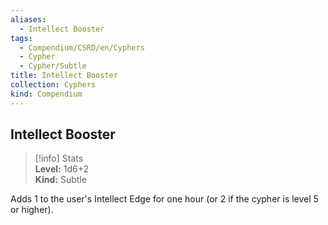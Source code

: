 ```yaml
---
aliases:
  - Intellect Booster
tags:
  - Compendium/CSRD/en/Cyphers
  - Cypher
  - Cypher/Subtle
title: Intellect Booster
collection: Cyphers
kind: Compendium
---
```

## Intellect Booster  
>[!info] Stats  
> **Level:** 1d6+2  
> **Kind:** Subtle
  
Adds 1 to the user's Intellect Edge for one hour (or 2 if the cypher is level 5 or higher).